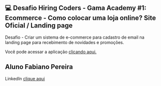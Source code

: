 ## 💻 Desafio Hiring Coders - Gama Academy #1: Ecommerce - Como colocar uma loja online? Site Oficial / Landing page

Desafio - Criar um sistema de e-commerce para cadastro de email na landing page para recebimento de novidades e promoções.

Você pode acessar a aplicação [clicando aqui.](https://landing-page-gama-fabiano.netlify.app/)

## Aluno Fabiano Pereira 
LinkedIn [clique aqui](https://www.linkedin.com/in/ifabianoi/)